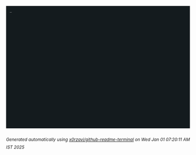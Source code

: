 <div align="justify">
<picture>
    <source media="(prefers-color-scheme: dark)" srcset="./output.gif">
    <source media="(prefers-color-scheme: light)" srcset="./output.gif">
    <img alt="GIFOS" src="output.gif">
</picture>

<sub><i>Generated automatically using [x0rzavi/github-readme-terminal](https://github.com/x0rzavi/github-readme-terminal) on Wed Jan 01 07:20:11 AM IST 2025</i></sub>

<!-- <details>
<summary>More details</summary>

</details> -->
</div>

<!-- Image deletion URL: NONE -->